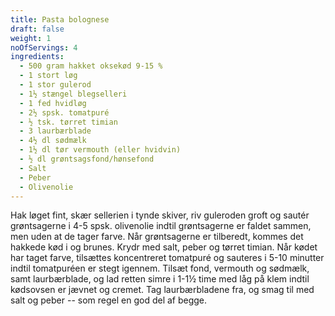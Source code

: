 ```yaml
---
title: Pasta bolognese
draft: false
weight: 1
noOfServings: 4
ingredients:
  - 500 gram hakket oksekød 9-15 %
  - 1 stort løg
  - 1 stor gulerod
  - 1½ stængel blegselleri
  - 1 fed hvidløg
  - 2½ spsk. tomatpuré
  - ½ tsk. tørret timian
  - 3 laurbærblade
  - 4½ dl sødmælk
  - 1½ dl tør vermouth (eller hvidvin)
  - ½ dl grøntsagsfond/hønsefond
  - Salt
  - Peber
  - Olivenolie
---
```


Hak løget fint, skær sellerien i tynde skiver, riv guleroden groft og
sautér grøntsagerne i 4-5 spsk. olivenolie indtil grøntsagerne er faldet
sammen, men uden at de tager farve. Når grøntsagerne er tilberedt,
kommes det hakkede kød i og brunes. Krydr med salt, peber og tørret
timian. Når kødet har taget farve, tilsættes koncentreret tomatpuré og
sauteres i 5-10 minutter indtil tomatpuréen er stegt igennem. Tilsæt
fond, vermouth og sødmælk, samt laurbærblade, og lad retten simre i 1-1½
time med låg på klem indtil kødsovsen er jævnet og cremet. Tag
laurbærbladene fra, og smag til med salt og peber -- som regel en god
del af begge.


